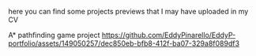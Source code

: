 here you can find some projects previews that I may have uploaded in my CV 



A* pathfinding game project
https://github.com/EddyPinarello/EddyP-portfolio/assets/149050257/dec850eb-bfb8-412f-ba07-329a8f089df3





